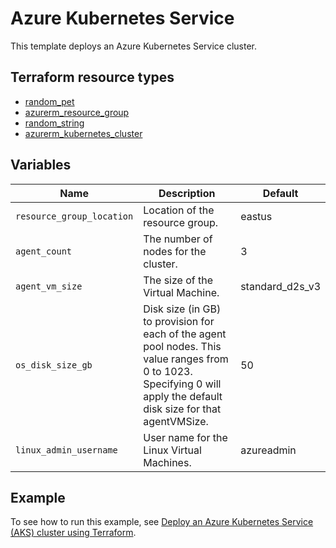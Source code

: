 # Azure Kubernetes Service

This template deploys an Azure Kubernetes Service cluster.

## Terraform resource types

- [random_pet](https://registry.terraform.io/providers/hashicorp/random/latest/docs/resources/pet)
- [azurerm_resource_group](https://registry.terraform.io/providers/hashicorp/azurerm/latest/docs/resources/resource_group)
- [random_string](https://registry.terraform.io/providers/hashicorp/random/latest/docs/resources/string)
- [azurerm_kubernetes_cluster](https://registry.terraform.io/providers/hashicorp/azurerm/latest/docs/resources/kubernetes_cluster)

## Variables

| Name | Description | Default |
|-|-|-|
| `resource_group_location` | Location of the resource group. | eastus |
| `agent_count` | The number of nodes for the cluster. | 3 |
| `agent_vm_size` | The size of the Virtual Machine. | standard_d2s_v3 |
| `os_disk_size_gb` | Disk size (in GB) to provision for each of the agent pool nodes. This value ranges from 0 to 1023. Specifying 0 will apply the default disk size for that agentVMSize. | 50 |
| `linux_admin_username` | User name for the Linux Virtual Machines. | azureadmin |

## Example

To see how to run this example, see [Deploy an Azure Kubernetes Service (AKS) cluster using Terraform](https://learn.microsoft.com/azure/aks/learn/quick-kubernetes-deploy-terraform).
